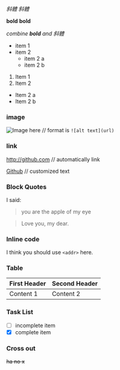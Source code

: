 *斜體* _斜體_

**bold** __bold__

*combine **bold** and 斜體*

* item 1
* item 2
  * item 2 a
  * item 2 b


1. Item 1
2. Item 2
  * Item 2 a
  * Item 2 b

### image
![Image here](http://www.joomlaworks.net/images/demos/galleries/abstract/7.jpg)
// format is ``![alt text](url)``

### link
http://github.com // automatically link

[Github](http://github.com) // customized text

### Block Quotes

I said:
> you are the apple of my eye

> Love you, my dear.

### Inline code
I think you should use `<addr>` here.


### Table

First Header | Second Header
-------------| -------------
Content 1    | Content 2

### Task List

- [ ] incomplete item
- [x] complete item

### Cross out

~~ha no x~~
